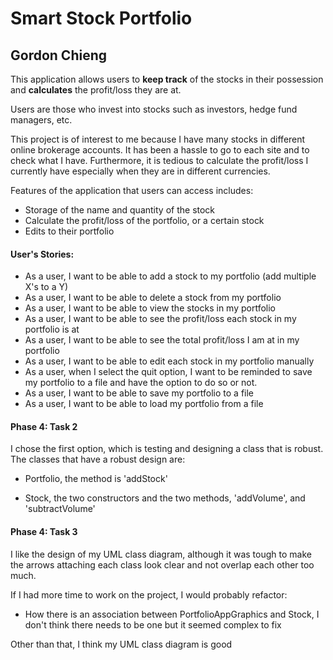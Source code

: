 # Smart Stock Portfolio

## Gordon Chieng

This application allows users to **keep track** of the stocks
in their possession and **calculates** the profit/loss they are at.

Users are those who invest into stocks such as investors,
hedge fund managers, etc.
 
This project is of interest to me because I have many stocks
in different online brokerage accounts. It has been
a hassle to go to each site and to check what I have. Furthermore,
it is tedious to calculate the profit/loss I 
currently have especially when they are in different
currencies.


Features of the application that users can access includes:
- Storage of the name and quantity of the stock
- Calculate the profit/loss of the portfolio, or a certain stock
- Edits to their portfolio

#### User's Stories:

- As a user, I want to be able to add a stock to my portfolio (add multiple X's to a Y)
- As a user, I want to be able to delete a stock from my portfolio
- As a user, I want to be able to view the stocks in my portfolio
- As a user, I want to be able to see the profit/loss each stock in my portfolio is at
- As a user, I want to be able to see the total profit/loss I am at in my portfolio
- As a user, I want to be able to edit each stock in my portfolio manually
- As a user, when I select the quit option, I want to be reminded to save my portfolio to a file
 and have the option to do so or not.
- As a user, I want to be able to save my portfolio to a file
- As a user, I want to be able to load my portfolio from a file 

#### Phase 4: Task 2

I chose the first option, which is testing and designing a class that is robust.
The classes that have a robust design are:
- Portfolio, the method is 'addStock' 

- Stock, the two constructors and the two methods, 'addVolume', and 'subtractVolume'

#### Phase 4: Task 3

I like the design of my UML class diagram, although it was tough
to make the arrows attaching each class look clear and not overlap each other
too much.

If I had more time to work on the project, I would probably
refactor:
- How there is an association between PortfolioAppGraphics and Stock,
I don't think there needs to be one but it seemed complex to fix

Other than that, I think my UML class diagram is good